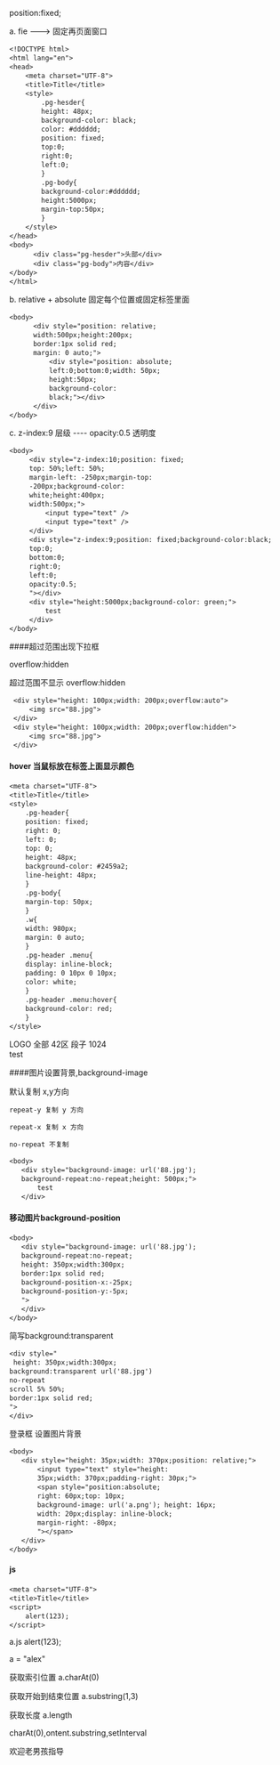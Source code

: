 position:fixed;

a.  fie ---> 固定再页面窗口

```
<!DOCTYPE html>
<html lang="en">
<head>
    <meta charset="UTF-8">
    <title>Title</title>
    <style>
        .pg-hesder{
        height: 48px;
        background-color: black;
        color: #dddddd;
        position: fixed;
        top:0;
        right:0;
        left:0;
        }
        .pg-body{
        background-color:#dddddd;
        height:5000px;
        margin-top:50px;
        }
    </style>
</head>
<body>
      <div class="pg-hesder">头部</div>
      <div class="pg-body">内容</div>
</body>
</html>
```

b.  relative + absolute   固定每个位置或固定标签里面 

```
<body>
      <div style="position: relative;
      width:500px;height:200px;
      border:1px solid red;
      margin: 0 auto;">
          <div style="position: absolute;
          left:0;bottom:0;width: 50px;
          height:50px;
          background-color: 
          black;"></div>
      </div>
</body>
```

c. z-index:9 层级 ---- opacity:0.5 透明度

```
<body>
     <div style="z-index:10;position: fixed;
     top: 50%;left: 50%;
     margin-left: -250px;margin-top:
     -200px;background-color:
     white;height:400px;
     width:500px;">
         <input type="text" />
         <input type="text" />
     </div>
     <div style="z-index:9;position: fixed;background-color:black;
     top:0;
     bottom:0;
     right:0;
     left:0;
     opacity:0.5;
     "></div>
     <div style="height:5000px;background-color: green;">
         test
     </div>
</body>
```

####超过范围出现下拉框

overflow:hidden

超过范围不显示
overflow:hidden

<body>

     <div style="height: 100px;width: 200px;overflow:auto">
         <img src="88.jpg">
     </div>
     <div style="height: 100px;width: 200px;overflow:hidden">
         <img src="88.jpg">
     </div>

</body>

#### hover 当鼠标放在标签上面显示颜色

<head>

    <meta charset="UTF-8">
    <title>Title</title>
    <style>
        .pg-header{
        position: fixed;
        right: 0;
        left: 0;
        top: 0;
        height: 48px;
        background-color: #2459a2;
        line-height: 48px;
        }
        .pg-body{
        margin-top: 50px;
        }
        .w{
        width: 980px;
        margin: 0 auto;
        }
        .pg-header .menu{
        display: inline-block;
        padding: 0 10px 0 10px;
        color: white;
        }
        .pg-header .menu:hover{
        background-color: red;
        }
    </style>
</head>
<body>
     <div class="pg-header">
         <div class="w">
             <a class="logo">LOGO</a>
             <a class="menu">全部</a>
             <a class="menu">42区</a>
             <a class="menu">段子</a>
             <a class="menu">1024</a>
         </div>
         <div class="pg-body">
             <div class="w">test</div>
         </div>
     </div>
</body>
</html>

####图片设置背景,background-image

默认复制 x,y方向

```
repeat-y 复制 y 方向
```

```
repeat-x 复制 x 方向
```

```
no-repeat 不复制
```

```
<body>
   <div style="background-image: url('88.jpg');
   background-repeat:no-repeat;height: 500px;">
       test
   </div>
```

#### 移动图片background-position

```
<body>
   <div style="background-image: url('88.jpg');
   background-repeat:no-repeat;
   height: 350px;width:300px;
   border:1px solid red;
   background-position-x:-25px;
   background-position-y:-5px;
   ">
   </div>
</body>
```

简写background:transparent

```
<div style="
 height: 350px;width:300px;
background:transparent url('88.jpg')
no-repeat
scroll 5% 50%;
border:1px solid red;
">
</div>
```

登录框 设置图片背景

```
<body>
   <div style="height: 35px;width: 370px;position: relative;">
       <input type="text" style="height:
       35px;width: 370px;padding-right: 30px;">
       <span style="position:absolute;
       right: 60px;top: 10px;
       background-image: url('a.png'); height: 16px;
       width: 20px;display: inline-block;
       margin-right: -80px;
       "></span>
   </div>
</body>
```




#### js

<head>

    <meta charset="UTF-8">
    <title>Title</title>
    <script>
        alert(123);
    </script>
</head>



a.js
alert(123);


<head>
    <meta charset="UTF-8">
    <title>Title</title>
    <script src='test.js'> </script>
</head>



a = "alex"

获取索引位置
a.charAt(0)

获取开始到结束位置
a.substring(1,3)

获取长度
a.length



charAt(0),ontent.substring,setInterval


<body>
     <div id="i1">欢迎老男孩指导</div>
     <script>
         function func(){
         //根据ID获取指定标签的内容，定于局部变量
         var tag = document.getElementById('i1');
         //获取标签内容的内容
         var content = tag.innerText;
         var f = content.charAt(0);
         var l = content.substring(1,content.length);
         var new_content = l + f;
         tag.innerText = new_content;
         }
         setInterval('func()',500);
     </script>
</body>
</html>